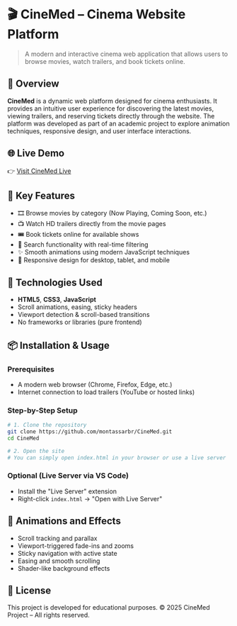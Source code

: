 # 🎬 CineMed – Cinema Website Platform

> A modern and interactive cinema web application that allows users to browse movies, watch trailers, and book tickets online.

## 📘 Overview

**CineMed** is a dynamic web platform designed for cinema enthusiasts. It provides an intuitive user experience for discovering the latest movies, viewing trailers, and reserving tickets directly through the website. The platform was developed as part of an academic project to explore animation techniques, responsive design, and user interface interactions.

## 🌐 Live Demo

👉 [Visit CineMed Live](https://montassarbr.github.io/CineMed/)

## 🎯 Key Features

- 🎞️ Browse movies by category (Now Playing, Coming Soon, etc.)
- 📺 Watch HD trailers directly from the movie pages
- 🎟️ Book tickets online for available shows
- 🔎 Search functionality with real-time filtering
- ✨ Smooth animations using modern JavaScript techniques
- 📱 Responsive design for desktop, tablet, and mobile

## 🧰 Technologies Used

- **HTML5**, **CSS3**, **JavaScript**
- Scroll animations, easing, sticky headers
- Viewport detection & scroll-based transitions
- No frameworks or libraries (pure frontend)

## 📦 Installation & Usage

### Prerequisites

- A modern web browser (Chrome, Firefox, Edge, etc.)
- Internet connection to load trailers (YouTube or hosted links)

### Step-by-Step Setup

```bash
# 1. Clone the repository
git clone https://github.com/montassarbr/CineMed.git
cd CineMed

# 2. Open the site
# You can simply open index.html in your browser or use a live server
````

### Optional (Live Server via VS Code)

* Install the "Live Server" extension
* Right-click `index.html` → "Open with Live Server"

## 🧪 Animations and Effects

* Scroll tracking and parallax
* Viewport-triggered fade-ins and zooms
* Sticky navigation with active state
* Easing and smooth scrolling
* Shader-like background effects 


## 📄 License

This project is developed for educational purposes.
© 2025 CineMed Project – All rights reserved.
